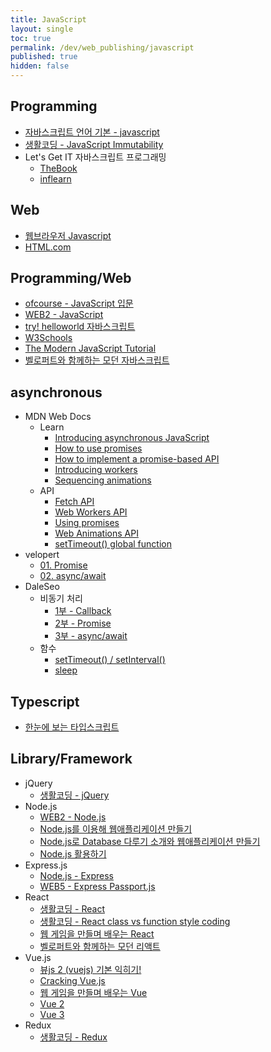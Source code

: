 ```yaml
---
title: JavaScript
layout: single
toc: true
permalink: /dev/web_publishing/javascript
published: true
hidden: false
---
```


<head>
  <base target="_blank">
</head>



## Programming

- [자바스크립트 언어 기본 - javascript](https://inf.run/omAw)
- [생활코딩 - JavaScript Immutability](https://inf.run/nQPH)
- Let's Get IT 자바스크립트 프로그래밍
  - [TheBook](https://thebook.io/080270/)
  - [inflearn](https://inf.run/HVvj)



## Web

- [웹브라우저 Javascript](https://inf.run/JSTp)
- [HTML.com](https://html.com/javascript/)



## Programming/Web

- [ofcourse - JavaScript 입문](https://ofcourse.kr/js-course/JavaScript-%EC%9E%85%EB%AC%B8)
- [WEB2 - JavaScript](https://inf.run/jVpQ)
- [try! helloworld 자바스크립트](https://thebook.io/006894/)
- [W3Schools](https://www.w3schools.com/js/default.asp)
- [The Modern JavaScript Tutorial](https://javascript.info/)
- [벨로퍼트와 함께하는 모던 자바스크립트](https://learnjs.vlpt.us/)



## asynchronous

- MDN Web Docs
  - Learn
    - [Introducing asynchronous JavaScript](https://developer.mozilla.org/en-US/docs/Learn/JavaScript/Asynchronous/Introducing)
    - [How to use promises](https://developer.mozilla.org/en-US/docs/Learn/JavaScript/Asynchronous/Promises)
    - [How to implement a promise-based API](https://developer.mozilla.org/en-US/docs/Learn/JavaScript/Asynchronous/Implementing_a_promise-based_API)
    - [Introducing workers](https://developer.mozilla.org/en-US/docs/Learn/JavaScript/Asynchronous/Introducing_workers)
    - [Sequencing animations](https://developer.mozilla.org/en-US/docs/Learn/JavaScript/Asynchronous/Sequencing_animations)
  - API
    - [Fetch API](https://developer.mozilla.org/en-US/docs/Web/API/Fetch_API)
    - [Web Workers API](https://developer.mozilla.org/en-US/docs/Web/API/Web_Workers_API)
    - [Using promises](https://developer.mozilla.org/en-US/docs/Web/JavaScript/Guide/Using_promises)
    - [Web Animations API](https://developer.mozilla.org/en-US/docs/Web/API/Web_Animations_API)
    - [setTimeout() global function](https://developer.mozilla.org/en-US/docs/Web/API/setTimeout)
- velopert
  - [01. Promise](https://learnjs.vlpt.us/async/01-promise.html)
  - [02. async/await](https://learnjs.vlpt.us/async/02-async-await.html)
- DaleSeo
  - 비동기 처리
    - [1부 - Callback](https://www.daleseo.com/js-async-callback/)
    - [2부 - Promise](https://www.daleseo.com/js-async-promise/)
    - [3부 - async/await](https://www.daleseo.com/js-async-async-await/)
  - 함수
    - [setTimeout() / setInterval()](https://www.daleseo.com/js-timer/)
    - [sleep](https://www.daleseo.com/js-sleep/)



## Typescript

- [한눈에 보는 타입스크립트](https://heropy.blog/2020/01/27/typescript/)



## Library/Framework

- jQuery
  - [생활코딩 - jQuery](https://inf.run/D27z)
- Node.js
  - [WEB2 - Node.js](https://inf.run/KwAy)
  - [Node.js를 이용해 웹애플리케이션 만들기](https://inf.run/9CCM)
  - [Node.js로 Database 다루기 소개와 웹애플리케이션 만들기](https://inf.run/v3B3)
  - [Node.js 활용하기](https://inf.run/jawQ)
- Express.js
  - [Node.js - Express](https://inf.run/N7NL)
  - [WEB5 - Express Passport.js](https://inf.run/hiXP)
- React
  - [생활코딩 - React](https://inf.run/kBb9)
  - [생활코딩 - React class vs function style coding](https://inf.run/fYXr)
  - [웹 게임을 만들며 배우는 React](https://inf.run/C6m8)
  - [벨로퍼트와 함께하는 모던 리액트](https://react.vlpt.us/)
- Vue.js
  - [뷰js 2 (vuejs) 기본 익히기!](https://opentutorials.org/course/4091)
  - [Cracking Vue.js](https://joshua1988.github.io/vue-camp/textbook.html)
  - [웹 게임을 만들며 배우는 Vue](https://inf.run/DABu)
  - [Vue 2](https://v2.vuejs.org/)
  - [Vue 3](https://vuejs.org/guide/introduction.html)
- Redux
  - [생활코딩 - Redux](https://inf.run/hQ76)
